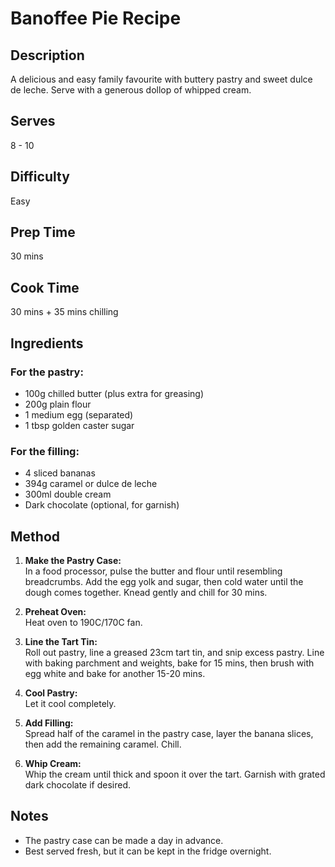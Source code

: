 # Banoffee Pie Recipe

## Description
A delicious and easy family favourite with buttery pastry and sweet dulce de leche. Serve with a generous dollop of whipped cream.

## Serves
8 - 10

## Difficulty
Easy

## Prep Time
30 mins

## Cook Time
30 mins + 35 mins chilling

## Ingredients
### For the pastry:
- 100g chilled butter (plus extra for greasing)
- 200g plain flour
- 1 medium egg (separated)
- 1 tbsp golden caster sugar

### For the filling:
- 4 sliced bananas
- 394g caramel or dulce de leche
- 300ml double cream
- Dark chocolate (optional, for garnish)

## Method
1. **Make the Pastry Case:**  
   In a food processor, pulse the butter and flour until resembling breadcrumbs. Add the egg yolk and sugar, then cold water until the dough comes together. Knead gently and chill for 30 mins.

2. **Preheat Oven:**  
   Heat oven to 190C/170C fan.

3. **Line the Tart Tin:**  
   Roll out pastry, line a greased 23cm tart tin, and snip excess pastry. Line with baking parchment and weights, bake for 15 mins, then brush with egg white and bake for another 15-20 mins.

4. **Cool Pastry:**  
   Let it cool completely.

5. **Add Filling:**  
   Spread half of the caramel in the pastry case, layer the banana slices, then add the remaining caramel. Chill.

6. **Whip Cream:**  
   Whip the cream until thick and spoon it over the tart. Garnish with grated dark chocolate if desired.

## Notes
- The pastry case can be made a day in advance.  
- Best served fresh, but it can be kept in the fridge overnight.
